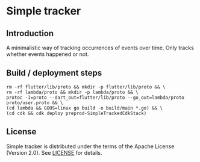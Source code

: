 # Simple tracker

## Introduction

A minimalistic way of tracking occurrences of events over time. Only tracks whether events happened or not.

## Build / deployment steps

```
rm -rf flutter/lib/proto && mkdir -p flutter/lib/proto && \
rm -rf lambda/proto && mkdir -p lambda/proto && \
protoc -I=proto --dart_out=flutter/lib/proto --go_out=lambda/proto proto/user.proto && \
(cd lambda && GOOS=linux go build -o build/main *.go) && \
(cd cdk && cdk deploy preprod-SimpleTrackedCdkStack)
```

## License

Simple tracker is distributed under the terms of the Apache License (Version 2.0). See [LICENSE](LICENSE) for
details.
